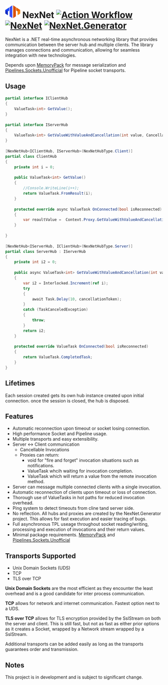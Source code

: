 # <img src="./docs/images/logo-256.png" width="48"> NexNet [![Action Workflow](https://github.com/Dtronix/NexNet/actions/workflows/dotnet.yml/badge.svg)](https://github.com/Dtronix/NexNet/actions)  [![NexNet](https://img.shields.io/nuget/v/NexNet.svg?maxAge=60)](https://www.nuget.org/packages/NexNet) [![NexNet.Generator](https://img.shields.io/nuget/v/NexNet.Generator.svg?maxAge=60)](https://www.nuget.org/packages/NexNet.Generator)

NexNet is a .NET real-time asynchronous networking library that provides communication between the server hub and multiple clients. The library manages connections and communication, allowing for seamless integration with new technologies.


 Depends upon [MemoryPack](https://github.com/Cysharp/MemoryPack) for message serialization and [Pipelines.Sockets.Unofficial](https://github.com/mgravell/Pipelines.Sockets.Unofficial) for Pipeline socket transports.

## Usage
```csharp
partial interface IClientHub
{
    ValueTask<int> GetValue();
}

partial interface IServerHub
{
    ValueTask<int> GetValueWithValueAndCancellation(int value, CancellationToken cancellationToken);
}

[NexNetHub<IClientHub, IServerHub>(NexNetHubType.Client)]
partial class ClientHub
{
    private int i = 0;

    public ValueTask<int> GetValue()
    {
        //Console.WriteLine(i++);
        return ValueTask.FromResult(i);
    }
    
    protected override async ValueTask OnConnected(bool isReconnected)
    {
        var reaultValue =  Context.Proxy.GetValueWithValueAndCancellation(321, CancellationToken.None);
    }

}

[NexNetHub<IServerHub, IClientHub>(NexNetHubType.Server)]
partial class ServerHub : IServerHub
{
    private int i2 = 0;

    public async ValueTask<int> GetValueWithValueAndCancellation(int value, CancellationToken cancellationToken)
    {
        var i2 = Interlocked.Increment(ref i);
        try
        {
            await Task.Delay(10, cancellationToken);
        }
        catch (TaskCanceledException)
        {
            throw;
        }
        return i2;
    }

    protected override ValueTask OnConnected(bool isReconnected)
    {
        return ValueTask.CompletedTask;
    }
}

```

## Lifetimes

Each session created gets its own hub instance created upon initial connection.  once the session is closed, the hub is disposed.

## Features
- Automatic reconnection upon timeout or socket losing connection.
- High performance Socket and Pipeline usage.
- Multiple transports and easy extensibility.
- Server <-> Client communication
  - Cancellable Invocations
  - Proxies can return:
    - void for "fire and forget" invocation situations such as notifications.
    - ValueTask whcih waiting for invocation completion.
    - ValueTask<T> which will return a value from the remote invocation method.
- Server can message multiple connected clients with a single invocation.
- Automatic reconnection of clients upon timeout or loss of connection.
- Thorough use of ValueTasks in hot paths for reduced invocation overhead.
- Ping system to detect timeouts from cline tand server side.
- No reflection. All hubs and proxies are created by the NexNet.Generator project.  This allows for fast execution and easier tracing of bugs.
- Full asynchronous TPL useage throughout socket reading/writing, processing and execution of invocations and their return values.
- Minimal package requirements. [MemoryPack](https://github.com/Cysharp/MemoryPack) and [Pipelines.Sockets.Unofficial](https://github.com/mgravell/Pipelines.Sockets.Unofficial)

## Transports Supported
- Unix Domain Sockets (UDS)
- TCP
- TLS over TCP

**Unix Domain Sockets** are the most efficient as they encounter the least overhead and is  a good candidate for inter process communication.

**TCP** allows for network and internet communication. Fastest option next to a UDS.

**TLS over TCP** allows for TLS encryption provided by the SslStream on both the server and client. This is still fast, but not as fast as either prior options as it creates a Socket, wrapped by a Network stream wrapped by a SslStream.

Additional transports can be added easily as long as the transports guarantees order and transmission.

## Notes
This project is in development and is subject to significant change.
